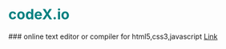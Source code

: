<h1 style='color:teal;'>codeX.io</h1>
### online text editor or compiler for html5,css3,javascript
<a href='http://masterkn48.me/codeX.io/'>Link</a>
